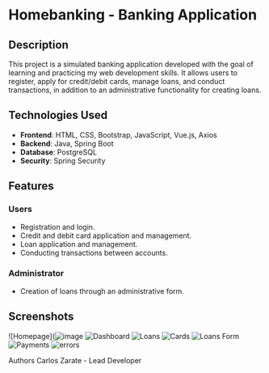 # Homebanking - Banking Application

## Description
This project is a simulated banking application developed with the goal of learning and practicing my web development skills. It allows users to register, apply for credit/debit cards, manage loans, and conduct transactions, in addition to an administrative functionality for creating loans.

## Technologies Used
- **Frontend**: HTML, CSS, Bootstrap, JavaScript, Vue.js, Axios
- **Backend**: Java, Spring Boot
- **Database**: PostgreSQL
- **Security**: Spring Security

## Features
### Users
- Registration and login.
- Credit and debit card application and management.
- Loan application and management.
- Conducting transactions between accounts.

### Administrator
- Creation of loans through an administrative form.
## Screenshots

![Homepage](![image](https://github.com/candresz/homebanking/assets/136767000/84d2f715-cedd-4a4a-8f2c-a9c31559f96e)
![Dashboard](https://github.com/candresz/homebanking/assets/136767000/ae18294f-a07d-4bcb-901e-84ad0b560189)
![Loans](https://github.com/candresz/homebanking/assets/136767000/47c1fd94-6486-468e-a2a0-ab8aab50938c)
![Cards](https://github.com/candresz/homebanking/assets/136767000/9a6e5918-d535-4d94-9a52-e6eadad5817c)
![Loans Form](https://github.com/candresz/homebanking/assets/136767000/a65a36ae-c9d2-432e-8f3d-72b3ed92e4f0)
![Payments](https://github.com/candresz/homebanking/assets/136767000/a73b900b-b97d-44c0-bb41-41a7e8dc13df)
![errors](https://github.com/candresz/homebanking/assets/136767000/ab9c8653-b0ef-442d-a15b-572b253a15ac)

Authors
Carlos Zarate - Lead Developer
